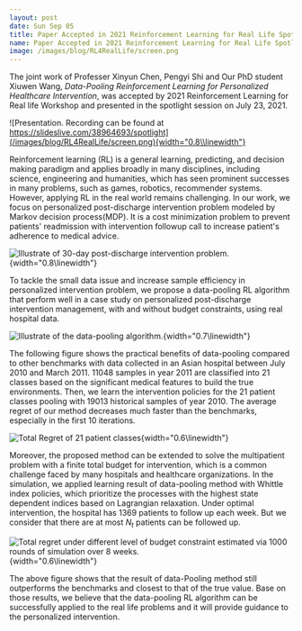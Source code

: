 ```yaml
---
layout: post
date: Sun Sep 05
title: Paper Accepted in 2021 Reinforcement Learning for Real Life Spotlight Session
name: Paper Accepted in 2021 Reinforcement Learning for Real Life Spotlight Session
image: /images/blog/RL4RealLife/screen.png
---
```


The joint work of Professer Xinyun Chen, Pengyi Shi and Our PhD student
Xiuwen Wang, *Data-Pooling Reinforcement Learning for Personalized
Healthcare Intervention*, was accepted by 2021 Reinforcement Learning
for Real life Workshop and presented in the spotlight session on July
23, 2021.

![Presentation. Recording can be found at
https://slideslive.com/38964693/spotlight](/images/blog/RL4RealLife/screen.png){width="0.8\\linewidth"}

Reinforcement learning (RL) is a general learning, predicting, and
decision making paradigm and applies broadly in many disciplines,
including science, engineering and humanities, which has seen prominent
successes in many problems, such as games, robotics, recommender
systems. However, applying RL in the real world remains challenging. In
our work, we focus on personalized post-discharge intervention problem
modeled by Markov decision process(MDP). It is a cost minimization
problem to prevent patients' readmission with intervention followup call
to increase patient's adherence to medical advice.

![Illustrate of 30-day post-discharge intervention
problem.](/images/blog/RL4RealLife/hospital.png){width="0.8\\linewidth"}

To tackle the small data issue and increase sample efficiency in
personalized intervention problem, we propose a data-pooling RL
algorithm that perform well in a case study on personalized
post-discharge intervention management, with and without budget
constraints, using real hospital data.

![Illustrate of the data-pooling
algorithm.](/images/blog/RL4RealLife/algorithm2.png){width="0.7\\linewidth"}

The following figure shows the practical benefits of data-pooling
compared to other benchmarks with data collected in an Asian hospital
between July 2010 and March 2011. 11048 samples in year 2011 are
classified into 21 classes based on the significant medical features to
build the true environments. Then, we learn the intervention policies
for the 21 patient classes pooling with 19013 historical samples of year
2010. The average regret of our method decreases much faster than the
benchmarks, especially in the first 10 iterations.

![Total Regret of 21 patient
classes](/images/blog/RL4RealLife/emp_regret.png){width="0.6\\linewidth"}

Moreover, the proposed method can be extended to solve the multipatient
problem with a finite total budget for intervention, which is a common
challenge faced by many hospitals and healthcare organizations. In the
simulation, we applied learning result of data-pooling method with
Whittle index policies, which prioritize the processes with the highest
state dependent indices based on Lagrangian relaxation. Under optimal
intervention, the hospital has 1369 patients to follow up each week. But
we consider that there are at most $N_t$ patients can be followed up.

![Total regret under different level of budget constraint estimated via
1000 rounds of simulation over 8
weeks.](/images/blog/RL4RealLife/BatchVarying_Nt.png){width="0.6\\linewidth"}

The above figure shows that the result of data-Pooling method still
outperforms the benchmarks and closest to that of the true value. Base
on those results, we believe that the data-pooling RL algorithm can be
successfully applied to the real life problems and it will provide
guidance to the personalized intervention.


